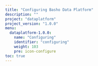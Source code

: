 ```yaml
---
title: "Configuring Basho Data Platform"
description: ""
project: "dataplatform"
project_version: "1.0.0"
menu:
  dataplatform-1.0.0:
    name: "Configuring"
    identifier: "configuring"
    weight: 103
    pre: icon-configure
toc: true
---
```

